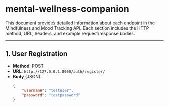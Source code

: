 # mental-wellness-companion
This document provides detailed information about each endpoint in the Mindfulness and Mood Tracking API. Each section includes the HTTP method, URL, headers, and example request/response bodies.

---

## 1. User Registration

- **Method**: POST
- **URL**: `http://127.0.0.1:8000/auth/register/`
- **Body** (JSON):
  ```json
  {
      "username": "testuser",
      "password": "testpassword"
  }
